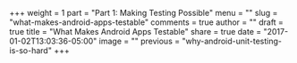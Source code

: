 +++
weight = 1
part = "Part 1: Making Testing Possible"
menu = ""
slug = "what-makes-android-apps-testable"
comments = true
author = ""
draft = true
title = "What Makes Android Apps Testable"
share = true
date = "2017-01-02T13:03:36-05:00"
image = ""
previous = "why-android-unit-testing-is-so-hard"
+++
